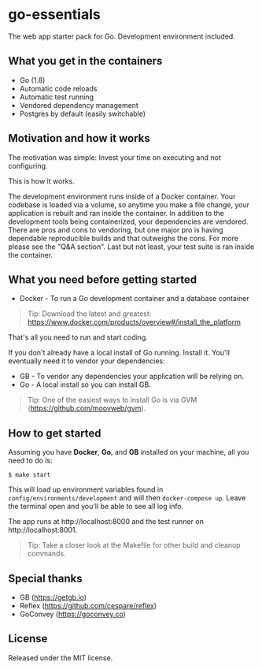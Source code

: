 # go-essentials

The web app starter pack for Go. Development environment included.

## What you get in the containers

* Go (1.8)
* Automatic code reloads
* Automatic test running
* Vendored dependency management
* Postgres by default (easily switchable)

## Motivation and how it works

The motivation was simple: Invest your time on executing and not configuring.

This is how it works.

The development environment runs inside of a Docker container. Your codebase is loaded
via a volume, so anytime you make a file change, your application is rebuilt and ran inside the container. In addition to the development tools being containerized, your dependencies are vendored. There are pros and cons to vendoring, but one major pro is having dependable reproducible builds and that outweighs the cons. For more please see the "Q&A section". Last but not least, your test suite is ran inside the container.

## What you need before getting started

* Docker - To run a Go development container and a database container

> Tip: Download the latest and greatest: https://www.docker.com/products/overview#/install_the_platform

That's all you need to run and start coding.

If you don't already have a local install of Go running. Install it. You'll
eventually need it to vendor your dependencies:

* GB - To vendor any dependencies your application will be relying on.
* Go - A local install so you can install GB.

> Tip: One of the easiest ways to install Go is via GVM (https://github.com/moovweb/gvm).

## How to get started

Assuming you have **Docker**, **Go**, and **GB** installed on your machine, all you need to do is:

```
$ make start
```

This will load up environment variables found in `config/environments/development` and will then `docker-compose up`. Leave the terminal open and you'll be able to see all log info.

The app runs at http://localhost:8000 and the test runner on http://localhost:8001.


> Tip: Take a closer look at the Makefile for other build and cleanup commands.

## Special thanks

* GB (https://getgb.io)
* Reflex (https://github.com/cespare/reflex)
* GoConvey (https://goconvey.co)

## License

Released under the MIT license.
